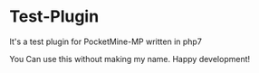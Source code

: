 # Test-Plugin
It's a test plugin for PocketMine-MP written in php7 

You Can use this without making my name. Happy development! 
